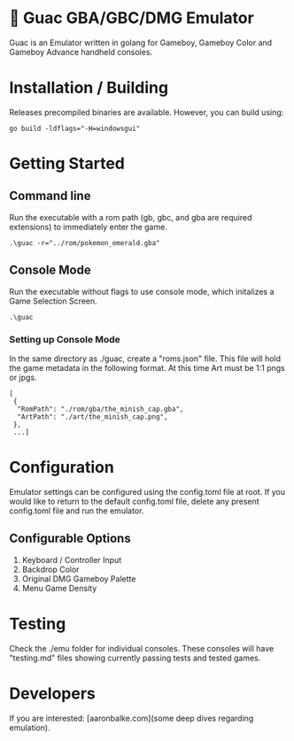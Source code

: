 # 🥑 Guac GBA/GBC/DMG Emulator

Guac is an Emulator written in golang for Gameboy, Gameboy Color and Gameboy
Advance handheld consoles.

# Installation / Building

Releases precompiled binaries are available. However, you can build using:

```
go build -ldflags="-H=windowsgui"
```

# Getting Started

## Command line

Run the executable with a rom path (gb, gbc, and gba are required extensions) to
immediately enter the game.

```
.\guac -r="../rom/pokemon_emerald.gba"
```

## Console Mode

Run the executable without flags to use console mode, which initalizes a Game
Selection Screen.

```
.\guac
```

### Setting up Console Mode

In the same directory as ./guac, create a "roms.json" file. This file will hold
the game metadata in the following format. At this time Art must be 1:1 pngs or jpgs.

```
[
 {
  "RomPath": "./rom/gba/the_minish_cap.gba",
  "ArtPath": "./art/the_minish_cap.png",
 },
 ...]
 ```

# Configuration

Emulator settings can be configured using the config.toml file at root.
If you would like to return to the default config.toml file, delete any 
present config.toml file and run the emulator.

## Configurable Options

1. Keyboard / Controller Input
2. Backdrop Color
3. Original DMG Gameboy Palette
4. Menu Game Density

# Testing

Check the ./emu folder for individual consoles. These consoles will have
"testing.md" files showing currently passing tests and tested games.

# Developers

If you are interested: [aaronbalke.com](some deep dives regarding emulation).
